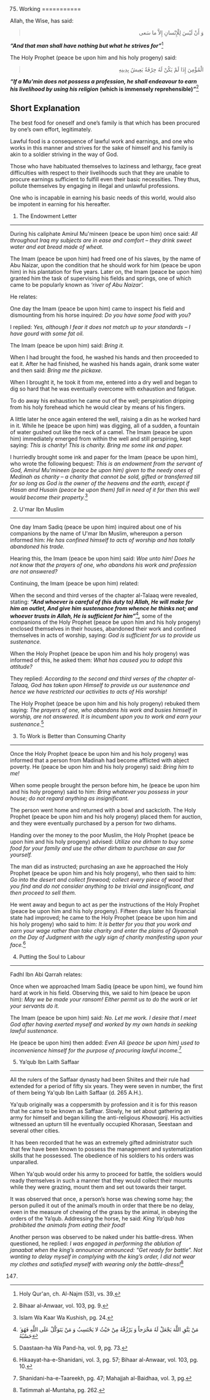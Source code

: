 75. Working
===========

Allah, the Wise, has said:

<blockquote dir="rtl">
  <p>
وَ أَنْ لَيْسَ لِلْإِنْسانِ إِلاَّ ما سَعى‏
  </p>
</blockquote>

***“And that man shall have nothing but what he strives for”***[^1]

The Holy Prophet (peace be upon him and his holy progeny) said:

<blockquote dir="rtl">
  <p>
الْمُؤْمِنَ إِذَا لَمْ يَكُنْ لَهُ حِرْفَةٌ يَعِيشُ بِدِينِهِ
  </p>
</blockquote>

***“If a Mu'min does not possess a profession, he shall endeavour to
earn his livelihood by using his religion*** **(which is immensely
reprehensible)*****”***[^2]

Short Explanation
-----------------

The best food for oneself and one’s family is that which has been
procured by one’s own effort, legitimately.

Lawful food is a consequence of lawful work and earnings, and one who
works in this manner and strives for the sake of himself and his family
is akin to a soldier striving in the way of God.

Those who have habituated themselves to laziness and lethargy, face
great difficulties with respect to their livelihoods such that they are
unable to procure earnings sufficient to fulfill even their basic
necessities. They thus, pollute themselves by engaging in illegal and
unlawful professions.

One who is incapable in earning his basic needs of this world, would
also be impotent in earning for his hereafter.

1) The Endowment Letter
-----------------------

During his caliphate Amirul Mu'mineen (peace be upon him) once said:
*All throughout Iraq my subjects are in ease and comfort – they drink
sweet water and eat bread made of wheat.*

The Imam (peace be upon him) had freed one of his slaves, by the name of
Abu Naizar, upon the condition that he should work for him (peace be
upon him) in his plantation for five years. Later on, the Imam (peace be
upon him) granted him the task of supervising his fields and springs,
one of which came to be popularly known as *‘river of Abu Naizar’.*

He relates:

One day the Imam (peace be upon him) came to inspect his field and
dismounting from his horse inquired: *Do you have some food with you?*

I replied: *Yes, although I fear it does not match up to your standards
– I have gourd with some fat oil.*

The Imam (peace be upon him) said: *Bring it.*

When I had brought the food, he washed his hands and then proceeded to
eat it. After he had finished, he washed his hands again, drank some
water and then said: *Bring me the pickaxe*.

When I brought it, he took it from me, entered into a dry well and began
to dig so hard that he was eventually overcome with exhaustion and
fatigue.

To do away his exhaustion he came out of the well; perspiration dripping
from his holy forehead which he would clear by means of his fingers.

A little later he once again entered the well, raising a din as he
worked hard in it. While he (peace be upon him) was digging, all of a
sudden, a fountain of water gushed out like the neck of a camel. The
Imam (peace be upon him) immediately emerged from within the well and
still perspiring, kept saying: *This is charity! This is charity. Bring
me some ink and paper.*

I hurriedly brought some ink and paper for the Imam (peace be upon him),
who wrote the following bequest: *This is an endowment from the servant
of God, Amirul Mu'mineen (peace be upon him) given to the needy ones of
Medinah as charity – a charity that cannot be sold, gifted or
transferred till for so long as God is the owner of the heavens and the
earth, except if Hasan and Husain* *(peace be upon them) fall in need of
it for then this well would become their property.*[^3]

2) U'mar Ibn Muslim
-------------------

One day Imam Sadiq (peace be upon him) inquired about one of his
companions by the name of U'mar Ibn Muslim, whereupon a person informed
him: *He has confined himself to acts of worship and has totally
abandoned his trade.*

Hearing this, the Imam (peace be upon him) said: *Woe unto him! Does he
not know that the prayers of one, who abandons his work and profession
are not answered?*

Continuing, the Imam (peace be upon him) related:

When the second and third verses of the chapter al-Talaaq were revealed,
stating: ***“And whoever is careful of (his duty to) Allah, He will make
for him an outlet, And give him sustenance from whence he thinks not;
and whoever trusts in Allah, He is sufficient for him”***[^4]***,***
some of the companions of the Holy Prophet (peace be upon him and his
holy progeny) enclosed themselves in their houses, abandoned their work
and confined themselves in acts of worship, saying: *God is sufficient
for us to provide us sustenance.*

When the Holy Prophet (peace be upon him and his holy progeny) was
informed of this, he asked them: *What has caused you to adopt this
attitude?*

They replied: *According to the second and third verses of the chapter
al-Talaaq, God has taken upon Himself to provide us our sustenance and
hence we have restricted our activities to acts of His worship!*

The Holy Prophet (peace be upon him and his holy progeny) rebuked them
saying: *The prayers of one, who abandons his work and busies himself in
worship, are not answered. It is incumbent upon you to work and earn
your sustenance.*[^5]

3) To Work is Better than Consuming Charity
-------------------------------------------

Once the Holy Prophet (peace be upon him and his holy progeny) was
informed that a person from Madinah had become afflicted with abject
poverty. He (peace be upon him and his holy progeny) said: *Bring him to
me!*

When some people brought the person before him, he (peace be upon him
and his holy progeny) said to him: *Bring whatever you possess in your
house; do not regard anything as insignificant.*

The person went home and returned with a bowl and sackcloth. The Holy
Prophet (peace be upon him and his holy progeny) placed them for
auction, and they were eventually purchased by a person for two dirhams.

Handing over the money to the poor Muslim, the Holy Prophet (peace be
upon him and his holy progeny) advised: *Utilize one dirham to buy some
food for your family and use the other dirham to purchase an axe for
yourself.*

The man did as instructed; purchasing an axe he approached the Holy
Prophet (peace be upon him and his holy progeny), who then said to him:
*Go into the desert and collect firewood; collect every piece of wood
that you find and do not consider anything to be trivial and
insignificant, and then proceed to sell them.*

He went away and begun to act as per the instructions of the Holy
Prophet (peace be upon him and his holy progeny). Fifteen days later his
financial state had improved; he came to the Holy Prophet (peace be upon
him and his holy progeny) who said to him: *It is better for you that
you work and earn your wage rather than take charity and enter the
plains of Qiyaamah on the Day of Judgment with the ugly sign of charity
manifesting upon your face.*[^6]

4) Putting the Soul to Labour
-----------------------------

Fadhl Ibn Abi Qarrah relates:

Once when we approached Imam Sadiq (peace be upon him), we found him
hard at work in his field. Observing this, we said to him (peace be upon
him): *May we be made your ransom! Either permit us to do the work or
let your servants do it.*

The Imam (peace be upon him) said: *No. Let me work. I desire that I
meet God after having exerted myself and worked by my own hands in
seeking lawful sustenance.*

He (peace be upon him) then added: *Even Ali (peace be upon him) used to
inconvenience himself for the purpose of procuring lawful income.*[^7]

5) Ya’qub Ibn Laith Saffaar
---------------------------

All the rulers of the Saffaar dynasty had been Shiites and their rule
had extended for a period of fifty six years. They were seven in number,
the first of them being Ya'qub Ibn Laith Saffaar (d. 265 A.H.).

Ya'qub originally was a coppersmith by profession and it is for this
reason that he came to be known as Saffaar. Slowly, he set about
gathering an army for himself and began killing the anti-religious
*Khawaarij*. His activities witnessed an upturn till he eventually
occupied Khorasan, Seestaan and several other cities.

It has been recorded that he was an extremely gifted administrator such
that few have been known to possess the management and systematization
skills that he possessed. The obedience of his soldiers to his orders
was unparalled.

When Ya'qub would order his army to proceed for battle, the soldiers
would ready themselves in such a manner that they would collect their
mounts while they were grazing, mount them and set out towards their
target.

It was observed that once, a person’s horse was chewing some hay; the
person pulled it out of the animal’s mouth in order that there be no
delay, even in the measure of chewing of the grass by the animal, in
obeying the orders of the Ya’qub. Addressing the horse, he said: *King
Ya'qub has prohibited the animals from eating their food!*

Another person was observed to be naked under his battle-dress. When
questioned, he replied: *I was engaged in performing the ablution of
janaabat when the king’s announcer announced: “Get ready for battle”.
Not wanting to delay myself in complying with the king’s order, I did
not wear my clothes and satisfied myself with wearing only the
battle-dress!*[^8]

[^1]: Holy Qur'an, ch. Al-Najm (53), vs. 39.

[^2]: Bihaar al-Anwaar, vol. 103, pg. 9.

[^3]: Islam Wa Kaar Wa Kushish, pg. 24.

[^4]: َ مَنْ يَتَّقِ اللَّهَ يَجْعَلْ لَهُ مَخْرَجاً وَ يَرْزُقْهُ مِنْ
حَيْثُ لا يَحْتَسِبُ وَ مَنْ يَتَوَكَّلْ عَلَى اللَّهِ فَهُوَ حَسْبُهُ‏

[^5]: Daastaan-ha Wa Pand-ha, vol. 9, pg. 73.

[^6]: Hikaayat-ha-e-Shanidani, vol. 3, pg. 57; Bihaar al-Anwaar, vol.
103, pg. 10.

[^7]: Shanidani-ha-e-Taareekh, pg. 47; Mahajjah al-Baidhaa, vol. 3, pg.
147.

[^8]: Tatimmah al-Muntaha, pg. 262.



